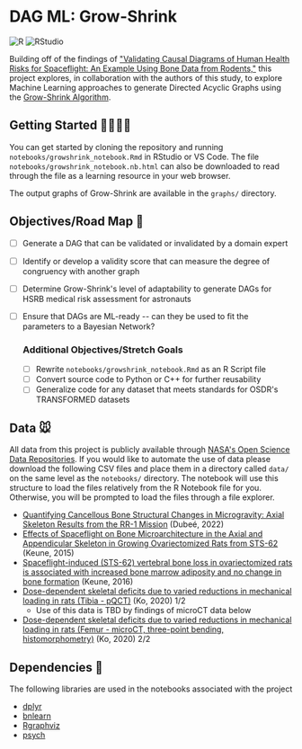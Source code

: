 # DAG ML: Grow-Shrink
![R](https://img.shields.io/badge/r-%23276DC3.svg?style=for-the-badge&logo=r&logoColor=white) ![RStudio](https://img.shields.io/badge/RStudio-4285F4?style=for-the-badge&logo=rstudio&logoColor=white) 

Building off of the findings of ["Validating Causal Diagrams of Human Health Risks for Spaceflight: An Example Using Bone Data from Rodents,"](https://www.mdpi.com/1813442) this project explores, in collaboration with the authors of this study, to explore Machine Learning approaches to generate Directed Acyclic Graphs using the [Grow-Shrink Algorithm](https://doi.org/10.48550/arXiv.1407.8088).

## Getting Started 👩‍🚀👨‍🚀
You can get started by cloning the repository and running `notebooks/growshrink_notebook.Rmd` in RStudio or VS Code. The file `notebooks/growshrink_notebook.nb.html` can also be downloaded to read through the file as a learning resource in your web browser. 

The output graphs of Grow-Shrink are available in the `graphs/` directory.

## Objectives/Road Map 🚀
- [ ] Generate a DAG that can be validated or invalidated by a domain expert
- [ ] Identify or develop a validity score that can measure the degree of congruency with another graph
- [ ] Determine Grow-Shrink's level of adaptability to generate DAGs for HSRB medical risk assessment for astronauts
- [ ] Ensure that DAGs are ML-ready -- can they be used to fit the parameters to a Bayesian Network?

    ### Additional Objectives/Stretch Goals
    - [ ] Rewrite `notebooks/growshrink_notebook.Rmd` as an R Script file
    - [ ] Convert source code to Python or C++ for further reusability
    - [ ] Generalize code for any dataset that meets standards for OSDR's TRANSFORMED datasets

## Data 🐭
All data from this project is publicly available through [NASA's Open Science Data Repositories](https://osdr.nasa.gov/bio/). If you would like to automate the use of data please download the following CSV files and place them in a directory called `data/` on the same level as the `notebooks/` directory. The notebook will use this structure to load the files relatively from the R Notebook file for you. Otherwise, you will be prompted to load the files through a file explorer.
- [Quantifying Cancellous Bone Structural Changes in Microgravity: Axial Skeleton Results from the RR-1 Mission](https://doi.org/10.26030/8wja-w380) (Dubeé, 2022)
- [Effects of Spaceflight on Bone Microarchitecture in the Axial and Appendicular Skeleton in Growing Ovariectomized Rats from STS-62](https://doi.org/10.26030/cztm-cx29) (Keune, 2015)
- [Spaceflight-induced (STS-62) vertebral bone loss in ovariectomized rats is associated with increased bone marrow adiposity and no change in bone formation](https://doi.org/10.26030/kb2k-2150) (Keune, 2016)
- [Dose-dependent skeletal deficits due to varied reductions in mechanical loading in rats (Tibia - pQCT)](https://doi.org/10.26030/emsm-0648) (Ko, 2020) 1/2
    - Use of this data is TBD by findings of microCT data below
- [Dose-dependent skeletal deficits due to varied reductions in mechanical loading in rats (Femur - microCT, three-point bending, histomorphometry)](https://doi.org/10.26030/b09t-mw60) (Ko, 2020) 2/2

## Dependencies 💾
The following libraries are used in the notebooks associated with the project
- [dplyr](https://dplyr.tidyverse.org/)
- [bnlearn](https://www.bnlearn.com/)
- [Rgraphviz](http://bioconductor.org/packages/release/bioc/html/Rgraphviz.html)
- [psych](https://cran.r-project.org/web/packages/psych/index.html)